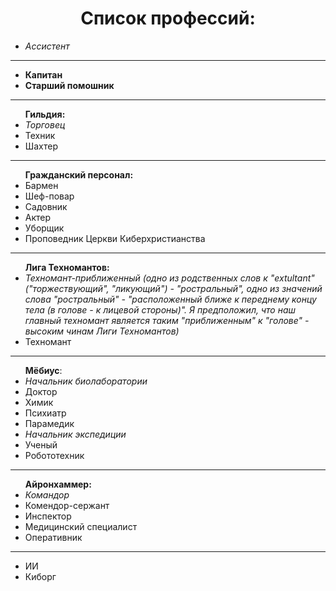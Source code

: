 <h1 align="center"> Список профессий: </h1>
<ul>
  <li><em> Ассистент </em> </li>
  </ul>
  <hr>
  <ul><li><strong>Капитан</strong></li>
  <li><strong>Старший помошник</strong></li>
  </ul>
  <hr>
  <ul><strong>Гильдия:</strong>
  <li><em>Торговец</em></li>
  <li>Техник</li>
  <li>Шахтер</li>
  </ul>
  <hr>
  <ul><strong>Гражданский персонал:</strong>
  <li>Бармен</li>
  <li>Шеф-повар</li>
  <li>Садовник</li>
  <li>Актер</li>
  <li>Уборщик</li>
  <li>Проповедник Церкви Киберхристианства</li>
  </ul>
  <hr>
  <ul><strong>Лига Техномантов:</strong>
  <li><em>Техномант-приближенный (одно из родственных слов к "extultant" ("торжествующий", "ликующий") - "ростральный", одно из значений слова "ростральный" - "расположенный ближе к переднему концу тела (в голове - к лицевой стороны)". Я предположил, что наш главный техномант является таким "приближенным" к "голове" - высоким чинам Лиги Техномантов)</em> </li>
  <li>Техномант</li>
  </ul>
  <hr>
  <ul><strong>Мёбиус</strong>:
  <li><em>Начальник биолаборатории</em></li>
  <li>Доктор</li>
  <li>Химик</li>
  <li>Психиатр</li>
  <li>Парамедик</li>
  <li><em>Начальник экспедиции</em></li>
  <li>Ученый</li>
  <li>Робототехник</li>
  </ul>
  <hr>
  <ul><strong>Айронхаммер:</strong>
  <li><em>Командор</em></li>
  <li>Комендор-сержант</li>
  <li>Инспектор</li>
  <li>Медицинский специалист</li>
  <li>Оперативник</li>
  </ul>
  <hr>
  <ul>
  <li>ИИ</li>
  <li>Киборг</li>
  </ul>
